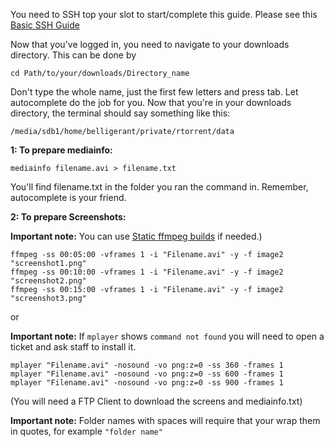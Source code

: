 
You need to SSH top your slot to start/complete this guide. Please see this [Basic SSH Guide](https://www.feralhosting.com/faq/view?question=12)

Now that you've logged in, you need to navigate to your downloads directory. This can be done by 

~~~
cd Path/to/your/downloads/Directory_name
~~~

Don't type the whole name, just the first few letters and press tab. Let autocomplete do the job for you. Now that you're in your downloads directory, the terminal should say something like this: 

~~~
/media/sdb1/home/belligerant/private/rtorrent/data
~~~

**1: To prepare mediainfo:** 
 
~~~
mediainfo filename.avi > filename.txt
~~~

You'll find filename.txt in the folder you ran the command in. Remember, autocomplete is your friend. 

**2: To prepare Screenshots:** 

**Important note:**  You can use [Static ffmpeg builds](https://www.feralhosting.com/faq/view?question=268) if needed.)

~~~
ffmpeg -ss 00:05:00 -vframes 1 -i "Filename.avi" -y -f image2 "screenshot1.png"
ffmpeg -ss 00:10:00 -vframes 1 -i "Filename.avi" -y -f image2 "screenshot2.png"
ffmpeg -ss 00:15:00 -vframes 1 -i "Filename.avi" -y -f image2 "screenshot3.png"
~~~

or

**Important note:** If `mplayer` shows `command not found` you will need to open a ticket and ask staff to install it.

~~~
mplayer "Filename.avi" -nosound -vo png:z=0 -ss 360 -frames 1
mplayer "Filename.avi" -nosound -vo png:z=0 -ss 600 -frames 1
mplayer "Filename.avi" -nosound -vo png:z=0 -ss 900 -frames 1
~~~

(You will need a FTP Client to download the screens and mediainfo.txt)

**Important note:** Folder names with spaces will require that your wrap them in quotes, for example `"folder name"`



